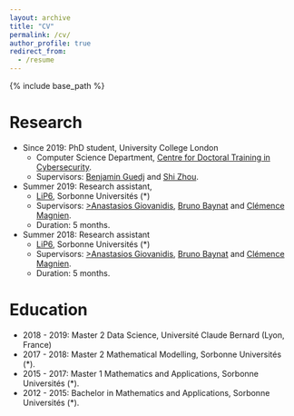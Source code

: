 ```yaml
---
layout: archive
title: "CV"
permalink: /cv/
author_profile: true
redirect_from:
  - /resume
---
```


{% include base_path %}

Research
======
* Since 2019: PhD student, University College London	
	* Computer Science Department, [Centre for Doctoral Training in Cybersecurity](https://www.ucl.ac.uk/computer-science/study/postgraduate-research/centre-doctoral-training-cybersecurity). 
	* Supervisors: [Benjamin Guedj](https://bguedj.github.io/) and [Shi Zhou](https://wp.cs.ucl.ac.uk/shizhou/).
* Summer 2019: Research assistant, 
	* [LiP6](https://www.lip6.fr/), Sorbonne Universités (*)
	* Supervisors: [>Anastasios Giovanidis](https://anastasiosgiovanidis.net/), [Bruno Baynat](https://www.lip6.fr/actualite/personnes-fiche.php?ident=P144) and [Clémence Magnien](https://www-complexnetworks.lip6.fr/~magnien/).
	* Duration: 5 months.
* Summer 2018: Research assistant 
	* [LiP6](https://www.lip6.fr/), Sorbonne Universités (*)
	* Supervisors: [>Anastasios Giovanidis](https://anastasiosgiovanidis.net/), [Bruno Baynat](https://www.lip6.fr/actualite/personnes-fiche.php?ident=P144) and [Clémence Magnien](https://www-complexnetworks.lip6.fr/~magnien/).
	* Duration: 5 months.

Education
======
* 2018 - 2019: Master 2 Data Science, Université Claude Bernard (Lyon, France)
* 2017 - 2018: Master 2 Mathematical Modelling, Sorbonne Universités (*).
* 2015 - 2017: Master 1 Mathematics and Applications, Sorbonne Universités (*).
* 2012 - 2015: Bachelor in Mathematics and Applications, Sorbonne Universités (*).
